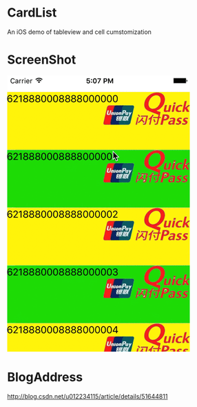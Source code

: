 # CardList
An iOS demo of tableview and cell cumstomization
# ScreenShot
![](https://github.com/tashaxing/CardList/raw/master/pic/cardlist.gif)<br/>
# BlogAddress
http://blog.csdn.net/u012234115/article/details/51644811

